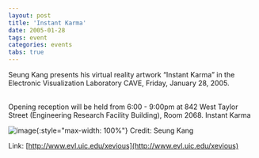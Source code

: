 ```yaml
---
layout: post
title: 'Instant Karma'
date: 2005-01-28
tags: event
categories: events
tabs: true
---
```


Seung Kang presents his virtual reality artwork &ldquo;Instant Karma&rdquo; in the Electronic Visualization Laboratory CAVE, Friday, January 28, 2005.<br><br>

Opening reception will be held from 6:00 - 9:00pm at 842 West Taylor Street (Engineering Research Facility Building), Room 2068.
Instant Karma

![image](https://www.evl.uic.edu/output/originals/seung_show.jpg-srcw.jpg){:style="max-width: 100%"}
Credit: Seung Kang


Link: [http://www.evl.uic.edu/xevious](http://www.evl.uic.edu/xevious)
